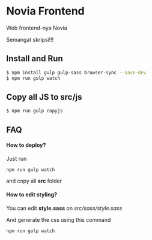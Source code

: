 # Novia Frontend

Web frontend-nya Novia

Semangat skripsi!!!

## Install and Run
```bash
$ npm install gulp gulp-sass browser-sync --save-dev
$ npm run gulp watch
```

## Copy all JS to src/js
```bash
$ npm run gulp copyjs
```

## FAQ

#### How to deploy?

Just run

`npm run gulp watch`

and copy all **src** folder 

#### How to edit styling?

You can edit **style.sass** on *src/sass/style.sass*

And generate the css using this command

`npm run gulp watch`